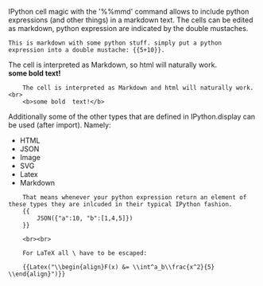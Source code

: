 IPython cell magic with the '%%mmd' command allows to include python expressions (and other things) in a markdown text.
The cells can be edited as markdown, python expression are indicated by the double mustaches. 
```
This is markdown with some python stuff. simply put a python expression into a double mustache: {{5+10}}.
```

The cell is interpreted as Markdown, so html will naturally work.<br>
<b>some bold  text!</b>

```
	The cell is interpreted as Markdown and html will naturally work.<br>
	<b>some bold  text!</b>
```

Additionally some of the other types that are defined in IPython.display can be used (after import). Namely:
 - HTML
 - JSON 
 - Image
 - SVG
 - Latex
 - Markdown

```    
	That means whenever your python expression return an element of these types they are inlcuded in their typical IPython fashion.
	{{
	    JSON({"a":10, "b":[1,4,5]})
	}}

	<br><br>

	For LaTeX all \ have to be escaped:
	    
	{{Latex("\\begin{align}F(x) &= \\int^a_b\\frac{x^2}{5} \\end{align}")}}
```